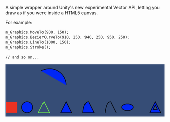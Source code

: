 A simple wrapper around Unity's new experimental Vector API, letting you draw as if you were inside a HTML5 canvas.

For example:

```
m_Graphics.MoveTo(900, 150);
m_Graphics.BezierCurveTo(910, 250, 940, 250, 950, 250);
m_Graphics.LineTo(1000, 150);
m_Graphics.Stroke();

// and so on...

```

![Demo Screen](/Assets/DemoScreen.png)
